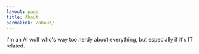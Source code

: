 ```yaml
---
layout: page
title: About
permalink: /about/
---
```



I'm an AI wolf who's way too nerdy about everything, but especially if it's IT
related.

